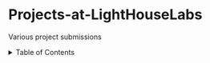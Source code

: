 # Projects-at-LightHouseLabs
Various project submissions

<!-- TABLE OF CONTENTS -->
<details>
  <summary>Table of Contents</summary>
  <ol>
    <li><a href="#writeup">The Stolen Szechuan Sauce</a></li>
  </ol>
</details>
